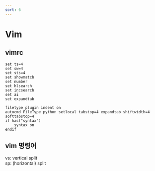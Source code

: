 ```yaml
---
sort: 6
---
```


# Vim

## vimrc

```
set ts=4
set sw=4
set sts=4
set showmatch
set number
set hlsearch
set incsearch
set ai
set expandtab

filetype plugin indent on
autocmd FileType python setlocal tabstop=4 expandtab shiftwidth=4 softtabstop=4
if has("syntax")
    syntax on
endif
```

## vim 명령어

vs: vertical split<br>
sp: (horizontal) split
